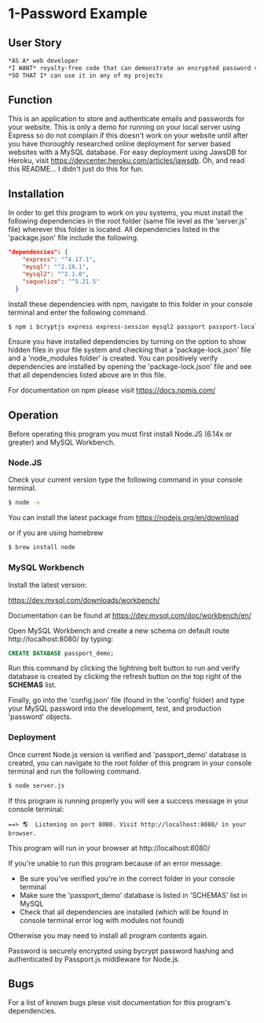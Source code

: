 # 1-Password Example


## User Story

```md
*AS A* web developer
*I WANT* royalty-free code that can demonstrate an encrypted password verification
*SO THAT I* can use it in any of my projects
```


## Function

This is an application to store and authenticate emails and passwords for your website. This is only a demo for running on your local server using Express so do not complain if this doesn't work on your website until after you have thoroughly researched online deployment for server based websites with a MySQL database. For easy deployment using JawsDB for Heroku, visit https://devcenter.heroku.com/articles/jawsdb. Oh, and read this README... I didn't just do this for fun.



## Installation

In order to get this program to work on you systems, you must install the following dependencies in the root folder (same file level as the ‘server.js’ file) wherever this folder is located. All dependencies listed in the 'package.json' file include the following.

```json
"dependencies": {
    "express": "^4.17.1",
    "mysql": "^2.18.1",
    "mysql2": "^2.1.0",
    "sequelize": "^5.21.5"
  }
```


Install these dependencies with npm, navigate to this folder in your console terminal and enter the following command.

```zsh
$ npm i bcryptjs express express-session mysql2 passport passport-local sequelize
```


Ensure you have installed dependencies by turning on the option to show hidden files in your file system and checking that a 'package-lock.json' file and a 'node_modules folder' is created. You can positively verify dependencies are installed by opening the 'package-lock.json' file and see that all dependencies listed above are in this file. 



For documentation on npm please visit https://docs.npmjs.com/



## Operation

Before operating this program you must first install Node.JS (6.14x or greater) and MySQL Workbench.


### Node.JS

Check your current version type the following command in your console terminal.

```zsh
$ node -v
```


You can install the latest package from https://nodejs.org/en/download


or if you are using homebrew

```zsh
$ brew install node
```



### MySQL Workbench

Install the latest version:

https://dev.mysql.com/downloads/workbench/

Documentation can be found at https://dev.mysql.com/doc/workbench/en/


Open MySQL Workbench and create a new schema on default route http://localhost:8080/ by typing:

```sql
CREATE DATABASE passport_demo;
```


Run this command by clicking the lightning bolt button to run and verify database is created by clicking the refresh button on the top right of the <b>SCHEMAS</b> list.

Finally, go into the 'config.json' file (found in the 'config' folder) and type your MySQL password into the development, test, and production 'password' objects.



### Deployment

Once current Node.js version is verified and 'passport_demo' database is created, you can navigate to the root folder of this program in your console terminal and run the following command.

```zsh
$ node server.js
```


If this program is running properly you will see a success message in your console terminal:
```
==> 🌎  Listening on port 8080. Visit http://localhost:8080/ in your browser.
```


This program will run in your browser at http://localhost:8080/

If you're unable to run this program because of an error message:

* Be sure you've verified you're in the correct folder in your console terminal
* Make sure the 'passport_demo' database is listed in 'SCHEMAS' list in MySQL
* Check that all dependencies are installed (which will be found in console terminal error log with modules not found)

Otherwise you may need to install all program contents again.


Password is securely encrypted using bycrypt password hashing and authenticated by Passport.js middleware for Node.js.



## Bugs

For a list of known bugs plese visit documentation for this program's dependencies.